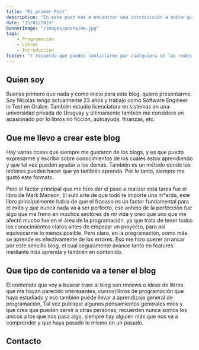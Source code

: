 ```yaml
---
title: "Mi primer Post"
description: "En este post vas a encontrar una introducción a sobre quién soy y por qué estoy haciendo esto"
date: "15/02/2023"
bannerImage: "/images/posts/me.jpg"
tags:
    - Programacion
    - Libros
    - Introduccion
footer: "Y recuerda que puedes contactarme por cualquiera de las redes sociales publicadas aquí debajo o por mi mail, espero que hayas disfrutado de este post! ¡A seguir aprendiendo!"
---
```


## Quien soy

Buenas primero que nada y como inicio para este blog, quiero presentarme. Soy Nicolas tengo actualmente 23 años y trabajo como Software Engineer in Test en Oralce. También estudio licenciatura en sistemas en una universidad privada de Uruguay y últimamente también me considero un apasionado por lo libros no ficción, autoayuda, finanzas, etc.


## Que me llevo a crear este blog

Hay varias cosas que siempre me gustaron de los blogs, y es que puedo expresarme y escribir sobre conocimientos de los cuales estoy aprendiendo y que tal vez pueden ayudar a los demás. También es un método donde los lectores pueden hacer que yo también aprenda. Por lo tanto, siempre me gustó este formato.

Pero el factor principal que me hizo dar el paso a realizar esta tarea fue el libro de Mark Manson, El sutil arte de que todo te importe una m*erda, este libro principalmente habla de que el fracaso es un factor fundamental para el éxito y que nunca nada va a ser perfecto, ese anhelo de la perfección fue algo que me freno en muchos sectores de mi vida y creo que uno que me afectó mucho fue en el área de la programación, ya que trata de tener todos los conocimientos claros antes de empezar un proyecto, para así equivocarme lo menos posible. Pero claro, en la programación, como más se aprende es efectivamente de los errores. Eso me hizo querer arrancar por este sencillo blog, el cual seguramente avance tanto en features mediante más aprenda y también en contenido.

## Que tipo de contenido va a tener el blog

El contenido que voy a buscar traer al blog son reviews o ideas de libros que me hayan parecido interesantes, cursos/libros de programación que haya estudiado y eso también puede llevar a aprendizaje general de programación, Tal vez publique algunos pensamientos generales míos y que crea que pueden servir a otras personas, recuerden nunca somos los únicos a los que nos pasa algo, siempre hay alguien más que nos va a comprender y que haya pasado lo mismo en un pasado.

## Contacto  


